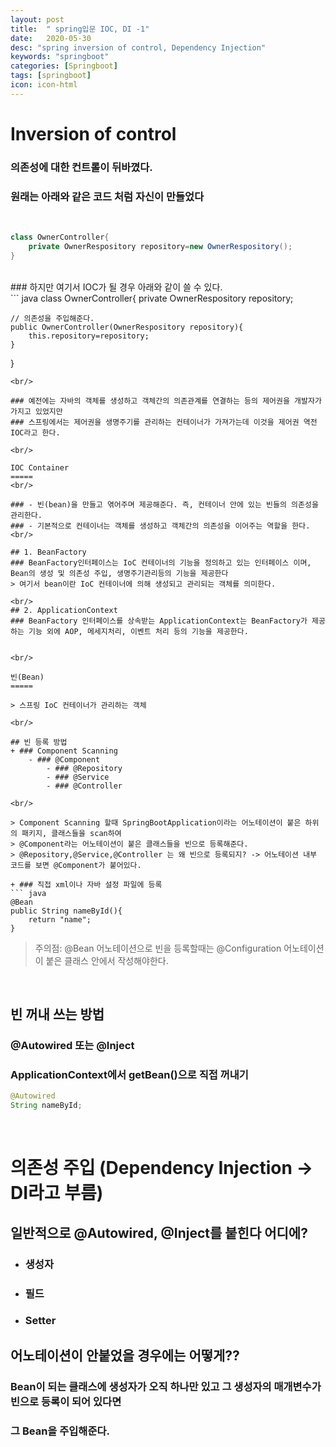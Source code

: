 ```yaml
---
layout: post
title:  " spring입문 IOC, DI -1"
date:   2020-05-30
desc: "spring inversion of control, Dependency Injection"
keywords: "springboot"
categories: [Springboot]
tags: [springboot]
icon: icon-html
---
```


Inversion of control
=====

### 의존성에 대한 컨트롤이 뒤바꼈다.
### 원래는 아래와 같은 코드 처럼 자신이 만들었다
<br/>

``` java
class OwnerController{
    private OwnerRespository repository=new OwnerRespository();
}

```
<br/>
### 하지만 여기서 IOC가 될 경우 아래와 같이 쓸 수 있다.
<br/>
``` java
class OwnerController{
    private OwnerRespository repository;

    // 의존성을 주입해준다.
    public OwnerController(OwnerRespository repository){
        this.repository=repository;
    }
    
}

```
<br/>

### 예전에는 자바의 객체를 생성하고 객체간의 의존관계를 연결하는 등의 제어권을 개발자가 가지고 있었지만
### 스프링에서는 제어권을 생명주기를 관리하는 컨테이너가 가져가는데 이것을 제어권 역전 IOC라고 한다.

<br/>

IOC Container   
=====
<br/>

### - 빈(bean)을 만들고 엮어주며 제공해준다. 즉, 컨테이너 안에 있는 빈들의 의존성을 관리한다.
### - 기본적으로 컨테이너는 객체를 생성하고 객체간의 의존성을 이어주는 역할을 한다.
<br/>

## 1. BeanFactory
### BeanFactory인터페이스는 IoC 컨테이너의 기능을 정의하고 있는 인터페이스 이며, Bean의 생성 및 의존성 주입, 생명주기관리등의 기능을 제공한다
> 여기서 bean이란 IoC 컨테이너에 의해 생성되고 관리되는 객체를 의미한다.

<br/>
## 2. ApplicationContext
### BeanFactory 인터페이스를 상속받는 ApplicationContext는 BeanFactory가 제공하는 기능 외에 AOP, 메세지처리, 이벤트 처리 등의 기능을 제공한다.


<br/>

빈(Bean)
=====

> 스프링 IoC 컨테이너가 관리하는 객체

<br/>

## 빈 등록 방법
+ ### Component Scanning
    - ### @Component
        - ### @Repository
        - ### @Service
        - ### @Controller   

<br/>

> Component Scanning 할때 SpringBootApplication이라는 어노테이션이 붙은 하위의 패키지, 클래스들을 scan하여
> @Component라는 어노테이션이 붙은 클래스들을 빈으로 등록해준다.
> @Repository,@Service,@Controller 는 왜 빈으로 등록되지? -> 어노테이션 내부 코드를 보면 @Component가 붙어있다.

+ ### 직접 xml이나 자바 설정 파일에 등록
``` java
@Bean
public String nameById(){
    return "name";
}
```
> 주의점: @Bean 어노테이션으로 빈을 등록할때는 @Configuration 어노테이션이 붙은 클래스 안에서 작성해야한다.

<br/>

## 빈 꺼내 쓰는 방법
### @Autowired 또는 @Inject
### ApplicationContext에서 getBean()으로 직접 꺼내기

``` java
@Autowired
String nameById;

```

<br/>

의존성 주입 (Dependency Injection -> DI라고 부름)
=====

## 일반적으로 @Autowired, @Inject를 붙힌다 어디에?
+ ### 생성자
+ ### 필드
+ ### Setter

## 어노테이션이 안붙었을 경우에는 어떻게??
### Bean이 되는 클래스에 생성자가 오직 하나만 있고 그 생성자의 매개변수가 빈으로 등록이 되어 있다면
### 그 Bean을 주입해준다.